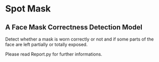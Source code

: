 # Spot Mask
## A Face Mask Correctness Detection Model
Detect whether a mask is worn correctly or not and if some parts of the face are left partially or totally exposed.

Please read Report.py for further informations.

